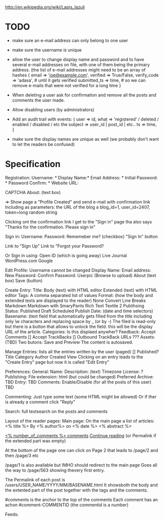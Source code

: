 

http://en.wikipedia.org/wiki/Lapis_lazuli


TODO
=====

- make sure an e-mail address can only belong to one user
- make sure the username is unique

- allow the user to change display name and password
  and to have several e-mail addresses on file, with one of them being the 
  primary address.
  (the list of e-mail addresses might need to be an array of hashes
  {
    email => 'joe@example.com',
    verified => True/False,
    verify_code => 'adasa',  # until it gets verified
    submitted_ts => time, # so we can remove e-mails that were not verified for a long time
  }
- When deleting a user ask for confirmation
  and remove all the posts and comments the user made.
- Allow disabling users (by administrators)
- Add an audit trail with events:
    {
      user => id,
      what => 'registered' / deleted / enabled / disabled / etc
      the subject => user_id | post_id | etc..
      ts => time,
    }

- make sure the display names are unique as well (we probably don't want to let the readers be confused)






Specification
=============


Registration:
   Username: *
   Display Name:*
   Email Address: *
   Initial Password: *
   Password Confirm: *
   Website URL:

   CAPTCHA
   About: (text box)

=> Show page a "Profile Created" and send e-mail with confirmation link
   Including as parameters: the URL of the blog a blog_id=1, user_id=2407, token=long random string

  Clicking ont the confirmation link I get to the "Sign in" page
  tha also says "Thanks for the confirmation. Please sign in"


Sign in:
  Username:
  Password:
  Rememeber me? (checkbox)
 "Sign In" button

  Link to "Sign Up"
  Link to "Forgot your Password?


 Or Sign in using:
   Open ID (which is going away)
   Live Journal
   WordPress.com
   Google

Edit Profile:
  Username cannot be changed
  Display Name:
  Email address:
  New Password:
  Confirm Password:
  Userpic (Browse to upload)
  About (text box)
  Save (button)


Create Entry:
  Title:
  Body (text) with HTML editor
  Extended (text) with HTML editor
  Tags: A comma separated list of values
  Format: (how the body and extended texts are displayed to the reader)
    None
    Convert Line Breaks
    Markdown
    Markdown with SmaryPants
    Rich Text
    Textile 2
  Publihsing
    Status:
      Published
      Draft
      Scheduled
    Publish Date: (date and time selectors)
    Basename:
      (text field that automatically gets filled from the title
       including only \w characters and replacing space by _ (or by -)
      The filed is read-only but there is a button that allows to unlock
      the field. this will be the display URL of the article.
    Categories:
      Is this displaed anywher?
    Feedback:
      Accept Comments []
      Accept TrackBacks []
      Outbound TrackBack URLs ???
    Assets: (TBD)
Two butons: Save and Preview
  The content is autosaved.


Manage Entries:
  lists all the entries written by the user (paged)
 [] Published? Title  Category Author Created View
 Clicking on an entry leads to the "Create Entry" page
 but now it is called "Edit Entry"


Preferences:
  General:
     Name:
     Description: (text)
     Timezone
     License: ?
  Publishing:
     File extension: html  (but could be changed)
     Preferred Archive:
     TBD
  Entry: TBD
  Comments:
    Enable/Disable (for all the posts of this user)
    TBD



Commenting:
  Just type some text (some HTML might be allowed)
  Or if ther is already a comment click "Reply"


Search: full textsearch on the posts and comments





Layout of the reader pages:
Main page:  On the main page a list of articles:
  <% title %>
  By <% author%> on <% date %>
  <% abstract %>

  <a href=""><% number_of_comments %> comments</a> 
  <a href="">Continue reading</a>
    (or Permalink if the extended part was empty)

  At the bottom of the page one can click on
  Page 2  that leads to /page/2
  and then /page/3 etc

  /page/1 is also available but IMHO should redirect to the
    main page
  Goes all the way to /page/563 showing thevery first entry.


The Permalink of each post is
   /users/USER_NAME/YYYY/MM/BASENAME.html
   It showsboth the body and the extented part of the post
   together with the tags and the comments.

   #comments is the anchor to the top of the comments
   Each comment has an achon #comment-COMMENTID
   (the commentid is a number)


Feeds:

